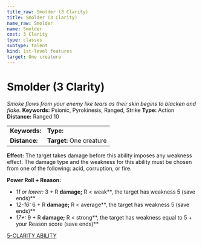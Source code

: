 ```yaml
---
title_raw: Smolder (3 Clarity)
title: Smolder (3 Clarity)
name_raw: Smolder
name: Smolder
cost: 3 Clarity
type: classes
subtype: talent
kind: 1st-level features
target: One creature
---
```


# Smolder (3 Clarity)

*Smoke flows from your enemy like tears as their skin begins to blacken and flake.* **Keywords:** Psionic, Pyrokinesis, Ranged, Strike **Type:** Action **Distance:** Ranged 10

|               |                          |
| :------------ | :----------------------- |
| **Keywords:** | **Type:**                |
| **Distance:** | **Target:** One creature |

**Effect:** The target takes damage before this ability imposes any weakness effect. The damage type and the weakness for this ability must be chosen from one of the following: acid, corruption, or fire.

**Power Roll + Reason:**

- *11 or lower:* 3 + R **damage;** R \< weak\*\*, the target has weakness 5 (save ends)\*\*
- *12-16:* 6 + R **damage;** R \< average\*\*, the target has weakness 5 (save ends)\*\*
- *17+:* 9 + R **damage;** R \< strong\*\*, the target has weakness equal to 5 + your Reason score (save ends)\*\*

[5-CLARITY ABILITY](./5-Clarity%20Ability.md)
